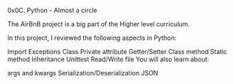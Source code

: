 0x0C. Python - Almost a circle


The AirBnB project is a big part of the Higher level curriculum.

In this project, I reviewed the following aspects in Python:

Import
Exceptions
Class
Private attribute
Getter/Setter
Class method
Static method
Inheritance
Unittest
Read/Write file
You will also learn about:

args and kwargs
Serialization/Deserialization
JSON


